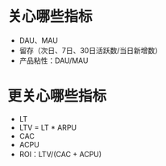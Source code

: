 # 关心哪些指标

- DAU、MAU
- 留存（次日、7日、30日活跃数/当日新增数）
- 产品粘性：DAU/MAU

# 更关心哪些指标

- LT
- LTV = LT * ARPU
- CAC
- ACPU
- ROI：LTV/(CAC + ACPU)